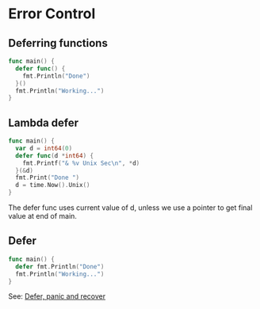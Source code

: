 # Error Control

## Deferring functions

```go
func main() {
  defer func() {
    fmt.Println("Done")
  }()
  fmt.Println("Working...")
}
```

## Lambda defer

```go
func main() {
  var d = int64(0)
  defer func(d *int64) {
    fmt.Printf("& %v Unix Sec\n", *d)
  }(&d)
  fmt.Print("Done ")
  d = time.Now().Unix()
}
```

The defer func uses current value of d, unless we use a pointer to get final value at end of main.

## Defer

```go
func main() {
  defer fmt.Println("Done")
  fmt.Println("Working...")
}
```

See: [Defer, panic and recover](https://blog.go.dev/defer-panic-and-recover)
